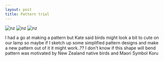 ```yaml
---
layout: post
title: Pattern trial
---
```


![nz]({{site.baseurl}}/images/tui.png)
![nz]({{site.baseurl}}/images/koru.png)
![nz]({{site.baseurl}}/images/fantail.png)

I had a go at making a pattern but Kate said birds might look a bit to cute on our lamp
so maybe if I sketch up some simplified pattern designs and make a new pattern out of it it might work..??
I don't know if this shape will bend
pattern was motivated by New Zealand native birds and Maori Symbol Koru